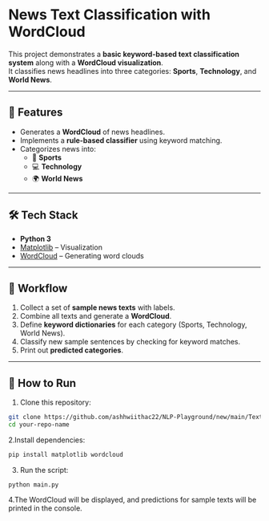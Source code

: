 # News Text Classification with WordCloud

This project demonstrates a **basic keyword-based text classification system** along with a **WordCloud visualization**.  
It classifies news headlines into three categories: **Sports**, **Technology**, and **World News**.

---

## 📌 Features
- Generates a **WordCloud** of news headlines.  
- Implements a **rule-based classifier** using keyword matching.  
- Categorizes news into:
  - 🏏 **Sports**  
  - 💻 **Technology**  
  - 🌍 **World News**  

---

## 🛠️ Tech Stack
- **Python 3**
- [Matplotlib](https://matplotlib.org/) – Visualization  
- [WordCloud](https://amueller.github.io/word_cloud/) – Generating word clouds  

---

## 📂 Workflow
1. Collect a set of **sample news texts** with labels.  
2. Combine all texts and generate a **WordCloud**.  
3. Define **keyword dictionaries** for each category (Sports, Technology, World News).  
4. Classify new sample sentences by checking for keyword matches.  
5. Print out **predicted categories**.  

---

## 🚀 How to Run
1. Clone this repository:
```bash
git clone https://github.com/ashhwiithac22/NLP-Playground/new/main/Text%20classification
cd your-repo-name
```
2.Install dependencies:
   ```bash
pip install matplotlib wordcloud
   ````
3. Run the script:
```
python main.py
```
4.The WordCloud will be displayed, and predictions for sample texts will be printed in the console.
